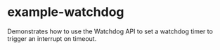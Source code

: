 # example-watchdog

Demonstrates how to use the Watchdog API to set a watchdog timer to trigger
an interrupt on timeout.
